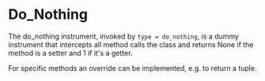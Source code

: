 # Do_Nothing

The do_nothing instrument, invoked by `type = do_nothing`, is a dummy instrument that intercepts all method calls the class and returns None if the method is a setter and 1 if it's a getter.

For specific methods an override can be implemented, e.g. to return a tuple.
